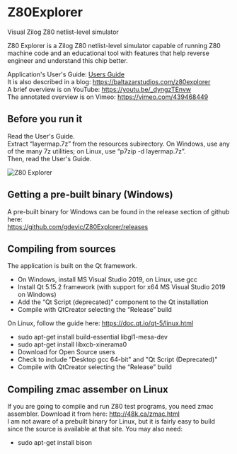 # Z80Explorer
Visual Zilog Z80 netlist-level simulator

Z80 Explorer is a Zilog Z80 netlist-level simulator capable of running Z80 machine code and an educational tool with features that help reverse engineer and understand this chip better.

Application's User's Guide: [Users Guide](https://gdevic.github.io/Z80Explorer)
<br>
It is also described in a blog: https://baltazarstudios.com/z80explorer
<br>
A brief overview is on YouTube: https://youtu.be/_dyngzTEnvw
<br>
The annotated overview is on Vimeo: https://vimeo.com/439468449

## Before you run it

Read the User's Guide.<br>
Extract “layermap.7z” from the resources subirectory. On Windows, use any of the many 7z utilities; on Linux, use “p7zip -d layermap.7z”.<br>
Then, read the User's Guide.<br>

![Z80 Explorer](https://baltazarstudios.com/wp-content/uploads/2020/07/z80explorer-app.png)

## Getting a pre-built binary (Windows)

A pre-built binary for Windows can be found in the release section of github here:<br>
https://github.com/gdevic/Z80Explorer/releases

## Compiling from sources

The application is built on the Qt framework.

* On Windows, install MS Visual Studio 2019, on Linux, use gcc
* Install Qt 5.15.2 framework (with support for x64 MS Visual Studio 2019 on Windows)
* Add the “Qt Script (deprecated)” component to the Qt installation
* Compile with QtCreator selecting the “Release” build

On Linux, follow the guide here: https://doc.qt.io/qt-5/linux.html
* sudo apt-get install build-essential libgl1-mesa-dev
* sudo apt-get install libxcb-xinerama0
* Download for Open Source users
* Check to include "Desktop gcc 64-bit" and "Qt Script (Deprecated)"
* Compile with QtCreator selecting the “Release” build

## Compiling zmac assember on Linux

If you are going to compile and run Z80 test programs, you need zmac assembler. Download it from here: http://48k.ca/zmac.html<br>
I am not aware of a prebuilt binary for Linux, but it is fairly easy to build since the source is available at that site. You may also need:
* sudo apt-get install bison
